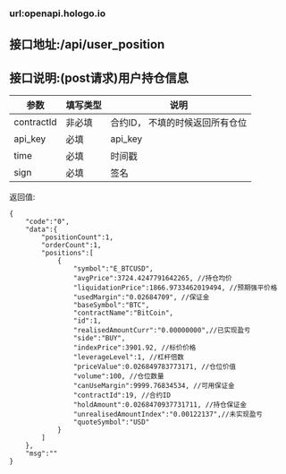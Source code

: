 ### url:openapi.hologo.io

## 接口地址:/api/user_position

## 接口说明:(post请求)用户持仓信息


|参数|	填写类型|	说明|
|------------|--------|-----------------------------|
|contractId|	非必填|	合约ID， 不填的时候返回所有仓位|
|api_key|	必填|	api_key|
|time|	必填|	时间戳|
|sign|	必填|	签名|

返回值:

	{
	    "code":"0",
	    "data":{
	        "positionCount":1,
	        "orderCount":1,
	        "positions":[
	            {
	                "symbol":"E_BTCUSD",
	                "avgPrice":3724.4247791642265, //持仓均价
	                "liquidationPrice":1866.9733462019494, //预期强平价格
	                "usedMargin":"0.02684709", //保证金
	                "baseSymbol":"BTC",
	                "contractName":"BitCoin",
	                "id":1,
	                "realisedAmountCurr":"0.00000000",//已实现盈亏
	                "side":"BUY",
	                "indexPrice":3901.92, //标价价格
	                "leverageLevel":1, //杠杆倍数
	                "priceValue":0.026849783773171, //仓位价值
	                "volume":100, //仓位数量
	                "canUseMargin":9999.76834534, //可用保证金
	                "contractId":19, //合约ID
	                "holdAmount":0.0268470937731711, //持仓保证金
	                "unrealisedAmountIndex":"0.00122137",//未实现盈亏
	                "quoteSymbol":"USD"
	            }
	        ]
	    },
	    "msg":""
	}
